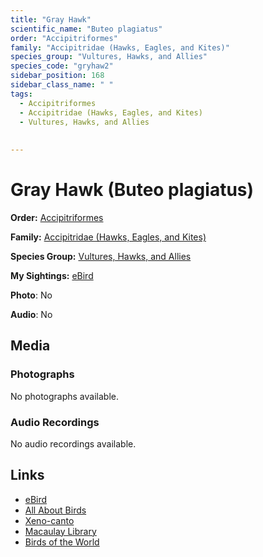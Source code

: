 ```yaml
---
title: "Gray Hawk"
scientific_name: "Buteo plagiatus"
order: "Accipitriformes"
family: "Accipitridae (Hawks, Eagles, and Kites)"
species_group: "Vultures, Hawks, and Allies"
species_code: "gryhaw2"
sidebar_position: 168
sidebar_class_name: " "
tags: 
  - Accipitriformes
  - Accipitridae (Hawks, Eagles, and Kites)
  - Vultures, Hawks, and Allies
  
  
---
```


# Gray Hawk (Buteo plagiatus)

**Order:** [Accipitriformes](/tags/accipitriformes)

**Family:** [Accipitridae (Hawks, Eagles, and Kites)](/tags/accipitridae-hawks-eagles-and-kites)

**Species Group:** [Vultures, Hawks, and Allies](/tags/vultures-hawks-and-allies)

**My Sightings:** [eBird](https://ebird.org/lifelist?r=world&time=life&spp=gryhaw2)

**Photo**: No 

**Audio**: No

## Media
### Photographs
No photographs available.

### Audio Recordings
No audio recordings available.

## Links
* [eBird](https://ebird.org/species/gryhaw2) 
* [All About Birds](https://www.allaboutbirds.org/guide/gryhaw2) 
* [Xeno-canto](https://www.xeno-canto.org/species/buteo-plagiatus) 
* [Macaulay Library](https://search.macaulaylibrary.org/catalog?taxonCode=gryhaw2&sort=rating_rank_desc)
* [Birds of the World](https://birdsoftheworld.org/bow/species/gryhaw2)
